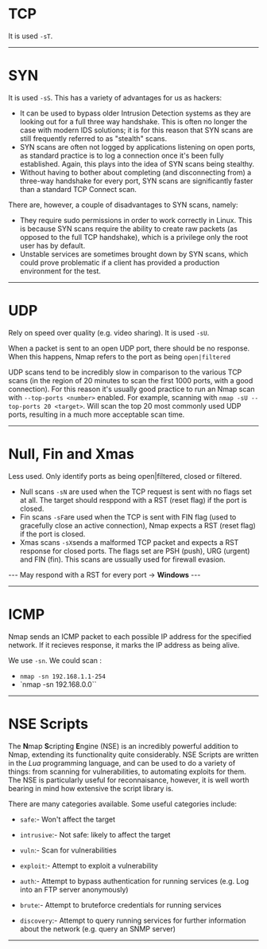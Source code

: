 # TCP
It is used `-sT`.

---
# SYN

It is used `-sS`.
This has a variety of advantages for us as hackers:

-   It can be used to bypass older Intrusion Detection systems as they are looking out for a full three way handshake. This is often no longer the case with modern IDS solutions; it is for this reason that SYN scans are still frequently referred to as "stealth" scans.
-   SYN scans are often not logged by applications listening on open ports, as standard practice is to log a connection once it's been fully established. Again, this plays into the idea of SYN scans being stealthy.
-   Without having to bother about completing (and disconnecting from) a three-way handshake for every port, SYN scans are significantly faster than a standard TCP Connect scan.

There are, however, a couple of disadvantages to SYN scans, namely:

-   They require sudo permissions in order to work correctly in Linux. This is because SYN scans require the ability to create raw packets (as opposed to the full TCP handshake), which is a privilege only the root user has by default.
-   Unstable services are sometimes brought down by SYN scans, which could prove problematic if a client has provided a production environment for the test.

---
# UDP

Rely on speed over quality (e.g. video sharing).
It is used `-sU`.

When a packet is sent to an open UDP port, there should be no response. When this happens, Nmap refers to the port as being `open|filtered`

UDP scans tend to be incredibly slow in comparison to the various TCP scans (in the region of 20 minutes to scan the first 1000 ports, with a good connection). For this reason it's usually good practice to run an Nmap scan with `--top-ports <number>` enabled. For example, scanning with `nmap -sU --top-ports 20 <target>`. Will scan the top 20 most commonly used UDP ports, resulting in a much more acceptable scan time.

---
# Null, Fin and Xmas

Less used. Only identify ports as being open|filtered, closed or filtered.
- Null scans `-sN` are used when the TCP request is sent with no flags set at all. The target should resppond with a RST (reset flag) if the port is closed.
- Fin scans `-sF`are used when the TCP is sent with FIN flag (used to gracefully close an active connection), Nmap expects a RST (reset flag) if the port is closed.
- Xmas scans `-sX`sends a malformed TCP packet and expects a RST response for closed ports. The flags set are PSH (push), URG (urgent) and FIN (fin).
This scans are ussually used for firewall evasion.

--- May respond with a RST for every port -> **Windows** ---

---
# ICMP

Nmap sends an ICMP packet to each possible IP address for the specified network. If it recieves response, it marks the IP address as being alive.

We use `-sn`. We could scan : 
- `nmap -sn 192.168.1.1-254`
- `nmap -sn 192.168.0.0``

---
# NSE Scripts

The **N**map **S**cripting **E**ngine (NSE) is an incredibly powerful addition to Nmap, extending its functionality quite considerably. NSE Scripts are written in the _Lua_ programming language, and can be used to do a variety of things: from scanning for vulnerabilities, to automating exploits for them. The NSE is particularly useful for reconnaisance, however, it is well worth bearing in mind how extensive the script library is.

There are many categories available. Some useful categories include:

-   `safe`:- Won't affect the target
-   `intrusive`:- Not safe: likely to affect the target  
    
-   `vuln`:- Scan for vulnerabilities
-   `exploit`:- Attempt to exploit a vulnerability
-   `auth`:- Attempt to bypass authentication for running services (e.g. Log into an FTP server anonymously)
-   `brute`:- Attempt to bruteforce credentials for running services
-   `discovery`:- Attempt to query running services for further information about the network (e.g. query an SNMP server)

---
